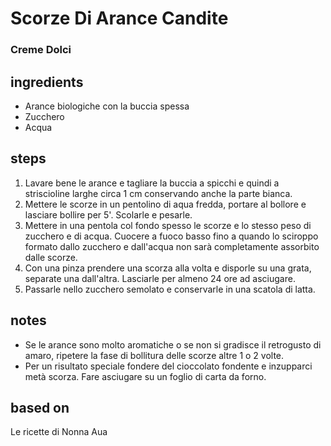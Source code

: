 



# Scorze Di Arance Candite
  
### Creme Dolci
## ingredients
  
* Arance biologiche con la buccia spessa  
* Zucchero  
* Acqua
## steps
  
1. Lavare bene le arance e tagliare la buccia a spicchi e quindi a striscioline larghe circa 1 cm conservando anche la parte bianca.  
1. Mettere le scorze in un pentolino di aqua fredda, portare al bollore e lasciare bollire per 5'. Scolarle e pesarle.  
1. Mettere in una pentola col fondo spesso le scorze e lo stesso peso di zucchero e di acqua. Cuocere a fuoco basso fino a quando lo sciroppo formato dallo zucchero e dall'acqua non sarà completamente assorbito dalle scorze.  
1. Con una pinza prendere una scorza alla volta e disporle su una grata, separate una dall'altra. Lasciarle per almeno 24 ore ad asciugare.  
1. Passarle nello zucchero semolato e conservarle in una scatola di latta.
## notes
  
* Se le arance sono molto aromatiche o se non si gradisce il retrogusto di amaro, ripetere la fase di bollitura delle scorze altre 1 o 2 volte.  
* Per un risultato speciale fondere del cioccolato fondente e inzupparci metà scorza. Fare asciugare su un foglio di carta da forno. 
## based on
  
Le ricette di Nonna Aua